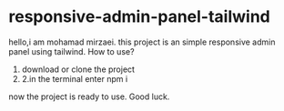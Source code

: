 # responsive-admin-panel-tailwind
hello,i am mohamad mirzaei.
this project is an simple responsive admin panel using tailwind.
How to use?
1. download or clone the project
2. 2.in the terminal enter npm i

now the project is ready to use.
Good luck.
